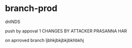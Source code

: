 # branch-prod


dnlNDS

push by appoval 1
CHANGES BY ATTACKER PRASANNA HAR

on aprroved branch
ljbhkjbkjbkjbkhbkhj
